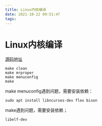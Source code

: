 ```yaml
---
title: Linux内核编译
date: 2021-10-22 09:51:47
tags:
---
```




# Linux内核编译

[源码地址](https://github.com/torvalds/linux.git)

```
make clean
make mrproper
make menuconfig
make
```

make menuconfig遇到问题，需要安装依赖：

```
sudo apt install libncurses-dev flex bison
```

make遇到问题，需要安装依赖；

```
libelf-dev 
```



